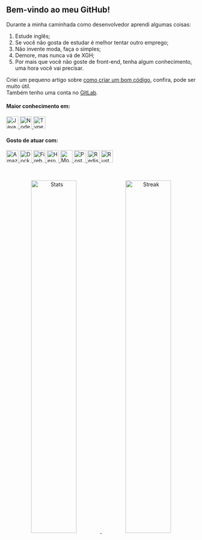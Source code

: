 ## Bem-vindo ao meu GitHub!

Durante a minha caminhada como desenvolvedor aprendi algumas coisas:
1. Estude inglês;
2. Se você não gosta de estudar é melhor tentar outro emprego;
3. Não invente moda, faça o simples;
4. Demore, mas nunca vá de XGH;
5. Por mais que você não goste de front-end, tenha algum conhecimento, uma hora você vai precisar.

Criei um pequeno artigo sobre [como criar um bom código](https://github.com/henriquesgi/um-bom-codigo), confira, pode ser muito útil.  
Também tenho uma conta no [GitLab](https://gitlab.com/henriquesgl).  

#### Maior conhecimento em:
<p>
  <a href="https://developer.mozilla.org/pt-BR/docs/Web/JavaScript" target="_blank">
    <img alt="JavaScript" title="JavaScript" height="32" src="https://cdn.jsdelivr.net/gh/devicons/devicon/icons/javascript/javascript-original.svg" />
  </a>
  <a href="https://nodejs.org/" target="_blank">
    <img alt="Node.js" title="Node.js" height="32" src="https://cdn.jsdelivr.net/gh/devicons/devicon/icons/nodejs/nodejs-original.svg" />
  </a>
  <a href="https://www.typescriptlang.org/" target="_blank">
    <img alt="TypeScript" title="TypeScript" height="32" src="https://cdn.jsdelivr.net/gh/devicons/devicon/icons/typescript/typescript-original.svg" />
  </a>
</p>

#### Gosto de atuar com:
<p>
  <a href="https://aws.amazon.com/" target="_blank">
    <img alt="Amazon Web Services" title="Amazon Web Services" height="32" src="https://cdn.jsdelivr.net/gh/devicons/devicon/icons/amazonwebservices/amazonwebservices-original.svg" />
  </a>
  <a href="https://www.docker.com/" target="_blank">
    <img alt="Docker" title="Docker" height="32" src="https://cdn.jsdelivr.net/gh/devicons/devicon/icons/docker/docker-plain.svg" />
  </a>
  <a href="https://firebase.google.com/" target="_blank">
    <img alt="Firebase" title="Firebase" height="32" src="https://cdn.jsdelivr.net/gh/devicons/devicon/icons/firebase/firebase-plain.svg" />
  </a>
  <a href="https://www.heroku.com/" target="_blank">
    <img alt="Heroku" title="Heroku" height="32" src="https://cdn.jsdelivr.net/gh/devicons/devicon/icons/heroku/heroku-original.svg" />
  </a>
  <a href="https://www.mongodb.com/" target="_blank">
    <img alt="MongoDB" title="MongoDB" height="32" src="https://cdn.jsdelivr.net/gh/devicons/devicon/icons/mongodb/mongodb-original.svg" />
  </a>
  <a href="https://www.postgresql.org/" target="_blank">
    <img alt="PostgreSQL" title="PostgreSQL" height="32"  src="https://cdn.jsdelivr.net/gh/devicons/devicon/icons/postgresql/postgresql-original.svg" />
  </a>
  <a href="https://redis.io/" target="_blank">
    <img alt="Redis" title="Redis" height="32" src="https://cdn.jsdelivr.net/gh/devicons/devicon/icons/redis/redis-original.svg" />
  </a>
  <a href="https://www.rust-lang.org/" target="_blank">
    <img alt="Rust" title="Rust" height="32" src="https://cdn.jsdelivr.net/gh/devicons/devicon/icons/rust/rust-plain.svg" />
  </a>
</p>

<br>
<p align="center">
  <a href="https://github.com/henriquesgi" target="_blank">
    <img alt="Stats" title="Henrique's stats" width="49%" src="https://github-readme-stats.vercel.app/api?username=henriquesgi&show_icons=true&hide_border=true&theme=calm" /> 
  </a>
  <a href="https://github.com/henriquesgi" target="_blank">
  <img alt="Streak" title="Henrique's streak" width="49%" src="https://github-readme-streak-stats.herokuapp.com/?user=henriquesgi&hide_border=true&theme=calm&date_format=j%20M%5B%20Y%5D" />
  </a>
</p>
